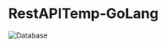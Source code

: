 # RestAPITemp-GoLang

![Database](https://github.com/WhyDias/RestAPITemp-GoLang/blob/master/db.png?raw=true)
